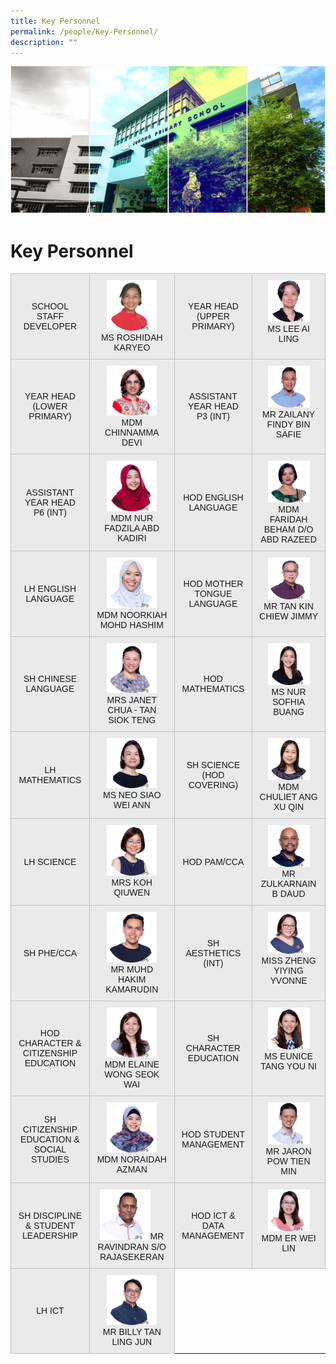 ```yaml
---
title: Key Personnel
permalink: /people/Key-Personnel/
description: ""
---
```

![](/images/Banner.png)

Key Personnel
=============

<style type="text/css">
.tg  {border-collapse:collapse;border-spacing:0;}
.tg td{border-color:black;border-style:solid;border-width:1px;font-family:Arial, sans-serif;font-size:14px;
  overflow:hidden;padding:10px 10px;word-break:normal;}
.tg th{border-color:black;border-style:solid;border-width:1px;font-family:Arial, sans-serif;font-size:14px;
  font-weight:normal;overflow:hidden;padding:10px 10px;word-break:normal;}
.tg .tg-sufc{background-color:#eaeaea;border-color:#c0c0c0;text-align:center;vertical-align:middle}
.tg .tg-qtzs{background-color:#eaeaea;border-color:#c0c0c0;text-align:center;vertical-align:top}
</style>
<table class="tg">

<tbody>
  <tr>
    <td class="tg-sufc">SCHOOL STAFF DEVELOPER</td>
    <td class="tg-qtzs"><img src="/images/Staff%20Photos%202023/KPs/ms%20roshidah%20karyeo.jpg" style="width:70%"><br>MS ROSHIDAH KARYEO</td>
    <td class="tg-sufc">YEAR HEAD<br>(UPPER PRIMARY)</td>
    <td class="tg-qtzs"><img src="/images/Staff Photos 2023/KPs/ms lee ai ling.jpg" style="width:70%"><br>MS LEE AI LING</td>
  </tr>
  <tr>
      <td class="tg-sufc">YEAR HEAD <br>(LOWER PRIMARY)</td>
    <td class="tg-qtzs"><img src="/images/Staff Photos 2023/KPs/mdm chinnamma devi.jpg" style="width:70%"><br>MDM CHINNAMMA DEVI</td>
    <td class="tg-sufc">ASSISTANT YEAR HEAD<br>P3 (INT)</td>
    <td class="tg-qtzs"><img src="/images/Staff Photos 2023/KPs/mr zailany findy b safie.jpg" style="width:70%"><br>MR ZAILANY FINDY BIN SAFIE</td>
  </tr>
	<tr>
      <td class="tg-sufc">ASSISTANT YEAR HEAD <br>P6 (INT)</td>
    <td class="tg-qtzs"><img src="/images/Staff Photos 2023/KPs/mdm nur fadzila abd kadir.jpg" style="width:70%"><br>MDM NUR FADZILA ABD KADIRI</td>
    <td class="tg-sufc">HOD ENGLISH LANGUAGE</td>
    <td class="tg-qtzs"><img src="/images/Staff Photos 2023/KPs/mdm faridah beham do abd razeed.jpg" style="width:70%"><br>MDM FARIDAH BEHAM D/O ABD RAZEED</td>
  </tr>
	<tr>
      <td class="tg-sufc">LH ENGLISH LANGUAGE</td>
    <td class="tg-qtzs"><img src="/images/Staff Photos 2023/KPs/mdm noorkiah mohd hashim.jpg" style="width:70%"><br>MDM NOORKIAH MOHD HASHIM</td>
    <td class="tg-sufc">HOD MOTHER TONGUE LANGUAGE</td>
    <td class="tg-qtzs"><img src="/images/Staff Photos 2023/KPs/mr tan kin chiew jimmy.jpg" style="width:70%"><br>MR TAN KIN CHIEW JIMMY</td>
  </tr>
	<tr>
      <td class="tg-sufc">SH CHINESE LANGUAGE</td>
    <td class="tg-qtzs"><img src="/images/Staff Photos 2023/KPs/mrs janet chua siok teng.jpg" style="width:70%"><br>MRS JANET CHUA - TAN SIOK TENG</td>
    <td class="tg-sufc">HOD MATHEMATICS</td>
    <td class="tg-qtzs"><img src="/images/Staff Photos 2023/KPs/ms nur sofhia buang.jpg" style="width:70%"><br>MS NUR SOFHIA BUANG</td>
  </tr>
	<tr>
      <td class="tg-sufc">LH MATHEMATICS</td>
    <td class="tg-qtzs"><img src="/images/Staff Photos 2023/KPs/ms neo siao wei ann.jpg" style="width:70%"><br>MS NEO SIAO WEI ANN</td>
    <td class="tg-sufc">SH SCIENCE <br>
(HOD COVERING)</td>
    <td class="tg-qtzs"><img src="/images/Staff Photos 2023/KPs/mdm ang xu qin chuliet.jpg" style="width:70%"><br>MDM CHULIET ANG XU QIN</td>
  </tr>
	<tr>
      <td class="tg-sufc">LH SCIENCE</td>
    <td class="tg-qtzs"><img src="/images/Staff Photos 2023/KPs/mrs koh qiuwen.jpg" style="width:70%"><br>MRS KOH QIUWEN</td>
    <td class="tg-sufc">HOD PAM/CCA</td>
    <td class="tg-qtzs"><img src="/images/Staff Photos 2023/KPs/mr zulkarnain b daud.jpg" style="width:70%"><br>MR ZULKARNAIN B DAUD</td>
  </tr>
	<tr>
      <td class="tg-sufc">SH PHE/CCA</td>
    <td class="tg-qtzs"><img src="/images/Staff Photos 2023/KPs/mr muhd hakim kamarudin.jpg" style="width:70%"><br>MR MUHD HAKIM KAMARUDIN</td>
    <td class="tg-sufc">SH AESTHETICS (INT)</td>
    <td class="tg-qtzs"><img src="/images/Staff Photos 2023/KPs/miss zheng yiying.jpg" style="width:70%"><br>MISS ZHENG YIYING YVONNE</td>
  </tr>
	<tr>
      <td class="tg-sufc">HOD CHARACTER &amp; CITIZENSHIP EDUCATION</td>
    <td class="tg-qtzs"><img src="/images/Staff Photos 2023/KPs/mdm elaine wong seok wai.jpg" style="width:70%"><br>MDM ELAINE WONG SEOK WAI</td>
    <td class="tg-sufc">SH CHARACTER EDUCATION</td>
    <td class="tg-qtzs"><img src="/images/Staff Photos 2023/KPs/ms tang you ni eunice.jpg" style="width:70%"><br>MS EUNICE TANG YOU NI</td>
  </tr>
	<tr>
      <td class="tg-sufc">SH CITIZENSHIP EDUCATION &amp; SOCIAL STUDIES</td>
    <td class="tg-qtzs"><img src="/images/Staff Photos 2023/KPs/mdm noraidah azman.jpg" style="width:70%"><br>MDM NORAIDAH AZMAN</td>
    <td class="tg-sufc">HOD STUDENT MANAGEMENT</td>
    <td class="tg-qtzs"><img src="/images/Staff Photos 2023/KPs/mr pow tien min jaron.jpg" style="width:70%"><br>MR JARON POW TIEN MIN</td>
  </tr>
	<tr>
      <td class="tg-sufc">SH DISCIPLINE &amp; STUDENT LEADERSHIP</td>
    <td class="tg-qtzs"><img src="/images/Staff Photos 2023/KPs/mr ravindran so rajasekeran.jpg" style="width:70%">MR RAVINDRAN S/O RAJASEKERAN</td>
    <td class="tg-sufc">HOD ICT &amp; DATA MANAGEMENT</td>
    <td class="tg-qtzs"><img src="/images/Staff Photos 2023/KPs/mdm er wei lin.jpg" style="width:70%"><br>MDM ER WEI LIN</td>
  </tr>
	<tr>
      <td class="tg-sufc">LH ICT</td>
    <td class="tg-qtzs"><img src="/images/Staff Photos 2023/KPs/mr tan ling jun billy.jpg" style="width:70%"><br>MR BILLY TAN LING JUN</td>
  </tr>
</tbody>
</table>